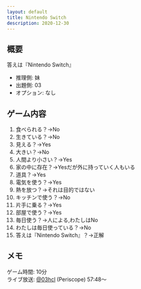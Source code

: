 ```yaml
---
layout: default
title: Nintendo Switch
description: 2020-12-30
---
```


## 概要

答えは『Nintendo Switch』

- 推理側: 妹
- 出題側: 03
- オプション: なし

## ゲーム内容

1. 食べられる？→No
2. 生きている？→No
3. 見える？→Yes
4. 大きい？→No
5. 人間より小さい？→Yes
6. 家の中に存在？→Yesだが外に持っていく人もいる
7. 道具？→Yes
8. 電気を使う？→Yes
9. 熱を放つ？→それは目的ではない
10. キッチンで使う？→No
11. 片手に乗る？→Yes
12. 部屋で使う？→Yes
13. 毎日使う？→人による,わたしはNo
14. わたしは毎日使っている？→No
15. 答えは『Nintendo Switch』？→正解

## メモ

ゲーム時間: 10分  
ライブ放送: [@03hcl](https://www.periscope.tv/03hcl/1YqxoyBoAdyGv?t=57m48s) (Periscope) 57:48～
